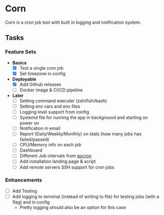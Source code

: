 # Corn

Corn is a cron job tool with built in logging and notification system.

## Tasks

### Feature Sets

- **Basics**
  - [x] Test a single cron job
  - [x] Set timezone in config
- **Deployable**
  - [x] Add Github releases
  - [ ] Docker image & CI/CD pipeline
- **Later**
  - [ ] Setting command executer (zsh/fish/bash)
  - [ ] Setting env vars and env files
  - [ ] Logging level support from config
  - [ ] Systemd file for running the app in background and starting on power on
  - [ ] Notification in email
  - [ ] Report (Daily/Weekly/Monthly) on stats (how many jobs has failed/passed)
  - [ ] CPU/Memory info on each job
  - [ ] Dashboard
  - [ ] Different Job intervals from [gocron](https://github.com/go-co-op/gocron)
  - [ ] Add installation landing page & script
  - [ ] Add remote servers SSH support for cron jobs

### Enhancements

- [ ] Add Testing
- [ ] Add logging to terminal (instead of writing to file) for testing jobs (with a flag) and in config
  - Pretty logging should also be an option for this case
